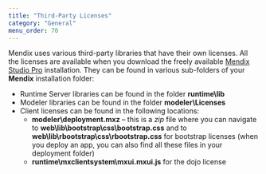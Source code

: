 ```yaml
---
title: "Third-Party Licenses"
category: "General"
menu_order: 70
---
```



Mendix uses various third-party libraries that have their own licenses. All the licenses are available when you download the freely available [Mendix Studio Pro](https://appstore.home.mendix.com/link/modelers/) installation. They can be found in various sub-folders of your **Mendix** installation folder:

*   Runtime Server libraries can be found in the folder **runtime\lib**
*   Modeler libraries can be found in the folder **modeler\Licenses**
*   Client licenses can be found in the following locations:
	* **modeler\deployment.mxz** – this is a *zip* file where you can navigate to **web\lib\bootstrap\css\bootstrap.css** and to **web\lib\rbootstrap\css\rbootstrap.css** for bootstrap licenses (when you deploy an app, you can also find all these files in your deployment folder)
	* **runtime\mxclientsystem\mxui.mxui.js** for the dojo license

